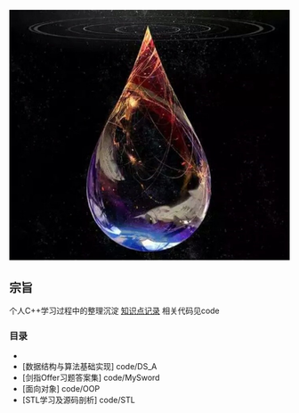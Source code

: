 
<p align="center">
   <img src="https://github.com/GS74390E2/C-/blob/master/WD.jpeg">
</p>

## 宗旨

个人C++学习过程中的整理沉淀
[知识点记录](http://naotu.baidu.com/home)
相关代码见code

### 目录

- 
- [数据结构与算法基础实现] code/DS_A
- [剑指Offer习题答案集] code/MySword
- [面向对象] code/OOP
- [STL学习及源码剖析] code/STL

